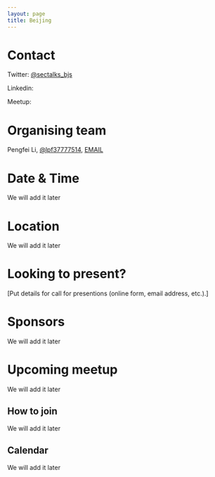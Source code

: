 ```yaml
---
layout: page
title: Beijing
---
```


# Contact

Twitter: [@sectalks_bjs](https://twitter.com/sectalks_bjs)

Linkedin:

Meetup:

# Organising team
Pengfei Li, [@lpf37777514](https://twitter.com/lpf37777514), [EMAIL](mailto:liduzhizi@gmail.com)

# Date & Time
We will add it later

# Location
We will add it later

# Looking to present?
[Put details for call for presentions (online form, email address, etc.).]

# Sponsors
We will add it later

# Upcoming meetup
We will add it later

## How to join
We will add it later     

## Calendar 
We will add it later
